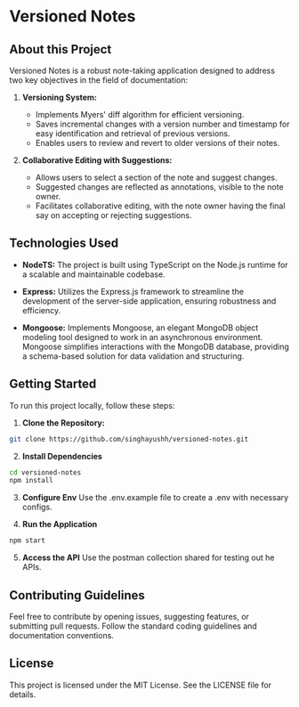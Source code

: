 # Versioned Notes

## About this Project

Versioned Notes is a robust note-taking application designed to address two key objectives in the field of documentation:

1. **Versioning System:**
   - Implements Myers' diff algorithm for efficient versioning.
   - Saves incremental changes with a version number and timestamp for easy identification and retrieval of previous versions.
   - Enables users to review and revert to older versions of their notes.

2. **Collaborative Editing with Suggestions:**
   - Allows users to select a section of the note and suggest changes.
   - Suggested changes are reflected as annotations, visible to the note owner.
   - Facilitates collaborative editing, with the note owner having the final say on accepting or rejecting suggestions.

## Technologies Used

- **NodeTS:** The project is built using TypeScript on the Node.js runtime for a scalable and maintainable codebase.

- **Express:** Utilizes the Express.js framework to streamline the development of the server-side application, ensuring robustness and efficiency.

- **Mongoose:** Implements Mongoose, an elegant MongoDB object modeling tool designed to work in an asynchronous environment. Mongoose simplifies interactions with the MongoDB database, providing a schema-based solution for data validation and structuring.

## Getting Started

To run this project locally, follow these steps:

1. **Clone the Repository:**
```bash
git clone https://github.com/singhayushh/versioned-notes.git
```
2. **Install Dependencies**
```bash
cd versioned-notes
npm install
```
3. **Configure Env**
Use the .env.example file to create a .env with necessary configs.

4. **Run the Application**
```bash
npm start
```
5. **Access the API**
Use the postman collection shared for testing out he APIs.

## Contributing Guidelines

Feel free to contribute by opening issues, suggesting features, or submitting pull requests. Follow the standard coding guidelines and documentation conventions.

## License
This project is licensed under the MIT License. See the LICENSE file for details.